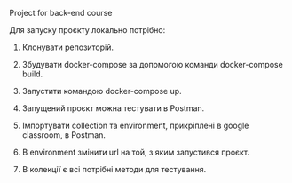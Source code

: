 Project for back-end course

Для запуску проєкту локально потрібно:

1. Клонувати репозиторій.

2. Збудувати docker-compose за допомогою команди docker-compose build.

3. Запустити командою docker-compose up.

4. Запущений проєкт можна тестувати в Postman.

5. Імпортувати collection та environment, прикріплені в google classroom, в Postman.

6. В environment змінити url на той, з яким запустився проєкт.

7. В колекції є всі потрібні методи для тестування.